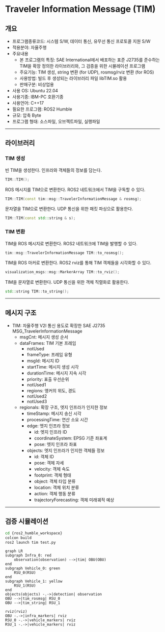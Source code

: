 # Traveler Information Message (TIM)
## 개요
- 프로그램종류코드: 시스템 S/W, 데이터 통신, 유무선 통신 프로토콜 지원 S/W
- 적용분야: 자율주행
- 주요내용
    - 본 프로그램의 특징: SAE International에서 배포하는 표준 J2735를 준수하는 TIM을 확장 정의한 라이브러리와, 그 검증을 위한 시뮬레이션 프로그램
    - 주요기능: TIM 생성, string 변환 (for UDP), rosmsg/rviz 변환 (for ROS)
    - 사용방법: 빌드 후 생성되는 라이브러리 파일 libTIM.so 활용
    - 판매구분: 비상업용
- 사용 OS: Ubuntu 22.04
- 사용기종: IBM-PC 호환기종
- 사용언어: C++17
- 필요한 프로그램: ROS2 Humble
- 규모: 압축 Byte
- 프로그램 형태: 소스파일, 오브젝트파일, 실행파일

---
## 라이브러리
### TIM 생성
빈 TIM을 생성한다. 인프라와 객체들의 정보를 담는다.
``` cpp
TIM::TIM();
```

ROS 메시지를 TIM으로 변환한다. ROS2 네트워크에서 TIM을 구독할 수 있다.
``` cpp
TIM::TIM(const tim::msg::TravelerInformationMessage & rosmsg);
```

문자열을 TIM으로 변환한다. UDP 통신을 위한 패킷 파싱으로 활용한다.
``` cpp
TIM::TIM(const std::string & s);
```

### TIM 변환
TIM을 ROS 메시지로 변환한다. ROS2 네트워크에 TIM을 발행할 수 있다.
``` cpp
tim::msg::TravelerInformationMessage TIM::to_rosmsg();
```

TIM을 ROS 마커로 변환한다. ROS2 rviz를 통해 TIM 객체들을 시각화할 수 있다.
``` cpp
visualization_msgs::msg::MarkerArray TIM::to_rviz();
```

TIM을 문자열로 변환한다. UDP 통신을 위한 객체 직렬화로 활용한다.
``` cpp
std::string TIM::to_string();
```

---
## 메시지 구조
- TIM: 자율주행 V2I 통신 용도로 확장한 SAE J2735 MSG_TravelerInformationMessage
    - msgCnt: 메시지 생성 순서
    - dataFrames: TIM 기본 프레임
        - notUsed
        - frameType: 프레임 유형
        - msgId: 메시지 ID
        - startTime: 메시지 생성 시각
        - durationTime: 메시지 지속 시각
        - priority: 표출 우선순위
        - notUsed1
        - regions: 앵커의 위도, 경도
        - notUsed2
        - notUsed3
    - regionals: 확장 구조, 엣지 인프라가 인지한 정보
        - timeStamp: 메시지 송신 시각
        - processingTime: 연산 소요 시간
        - edge: 엣지 인프라 정보
            - id: 엣지 인프라 ID
            - coordinateSystem: EPSG 기준 좌표계
            - pose: 엣지 인프라 좌표
        - objects: 엣지 인프라가 인지한 객체들 정보
            - id: 객체 ID
            - pose: 객체 자세
            - velocity: 객체 속도
            - footprint: 객체 형태
            - object: 객체 타입 분류
            - location: 객체 위치 분류
            - action: 객체 행동 분류
            - trajectoryForecasting: 객체 미래궤적 예상

---
## 검증 시뮬레이션
``` cmd
cd {ros2_humble_workspace}
colcon build
ros2 launch tim test.py
```

``` mermaid
graph LR
subgraph Infra_0: red
    observation(observation) -->|tim| OBU(OBU)
end
subgraph Vehicle_0: green
    RSU_0(RSU)
end
subgraph Vehicle_1: yellow
    RSU_1(RSU)
end
objects(objects) -.->|detection| observation
OBU -->|tim_rosmsg| RSU_0
OBU -->|tim_string| RSU_1

rviz(rviz)
OBU -.->|infra_markers| rviz
RSU_0 -.->|vehicle_markers| rviz
RSU_1 -.->|vehicle_markers| rviz
```